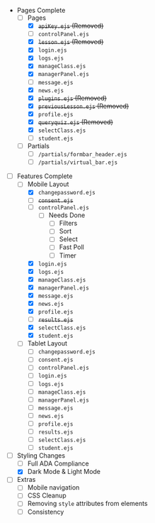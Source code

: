 - Pages Complete
    - [ ] Pages
      - [x] ~~`apiKey.ejs` (Removed)~~
      - [ ] `controlPanel.ejs`
      - [x] ~~`lesson.ejs` (Removed)~~
      - [x] `login.ejs`
      - [x] `logs.ejs`
      - [x] `manageClass.ejs`
      - [x] `managerPanel.ejs`
      - [ ] `message.ejs`
      - [x] `news.ejs`
      - [x] ~~`plugins.ejs` (Removed)~~
      - [x] ~~`previousLesson.ejs` (Removed)~~
      - [x] `profile.ejs`
      - [x] ~~`queryquiz.ejs` (Removed)~~
      - [x] `selectClass.ejs`
      - [ ] `student.ejs`
    - [ ] Partials
      - [ ] `/partials/formbar_header.ejs`
      - [ ] `/partials/virtual_bar.ejs`

- [ ] Features Complete
    - [ ] Mobile Layout
      - [x] `changepassword.ejs` 
      - [ ] ~~`consent.ejs`~~
      - [ ] `controlPanel.ejs` 
        - [ ] Needs Done
          - [ ] Filters
          - [ ] Sort
          - [ ] Select
          - [ ] Fast Poll
          - [ ] Timer
      - [x] `login.ejs` 
      - [x] `logs.ejs` 
      - [x] `manageClass.ejs` 
      - [x] `managerPanel.ejs` 
      - [x] `message.ejs` 
      - [x] `news.ejs` 
      - [x] `profile.ejs` 
      - [ ] ~~`results.ejs`~~
      - [x] `selectClass.ejs` 
      - [x] `student.ejs` 
    - [ ] Tablet Layout
      - [ ] `changepassword.ejs` 
      - [ ] `consent.ejs` 
      - [ ] `controlPanel.ejs` 
      - [ ] `login.ejs` 
      - [ ] `logs.ejs` 
      - [ ] `manageClass.ejs` 
      - [ ] `managerPanel.ejs` 
      - [ ] `message.ejs` 
      - [ ] `news.ejs` 
      - [ ] `profile.ejs` 
      - [ ] `results.ejs` 
      - [ ] `selectClass.ejs` 
      - [ ] `student.ejs` 

- [ ] Styling Changes
    - [ ] Full ADA Compliance
    - [x] Dark Mode & Light Mode

- [ ] Extras
    - [ ] Mobile navigation
    - [ ] CSS Cleanup
    - [ ] Removing `style` attributes from elements
    - [ ] Consistency